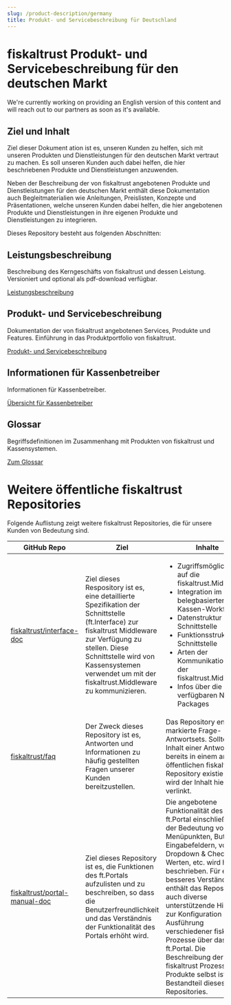```yaml
---
slug: /product-description/germany
title: Produkt- und Servicebeschreibung für Deutschland
---
```


# fiskaltrust Produkt- und Servicebeschreibung für den deutschen Markt

<div class="alert alert--info" role="alert">We're currently working on providing an English version of this content and will reach out to our partners as soon as it's available.</div>

## Ziel und Inhalt

Ziel dieser Dokument  ation ist es, unseren Kunden zu helfen, sich mit unseren Produkten und Dienstleistungen für den deutschen Markt vertraut zu machen. Es soll unseren Kunden auch dabei helfen, die hier beschriebenen Produkte und Dienstleistungen anzuwenden. 

Neben der Beschreibung der von fiskaltrust angebotenen Produkte und Dienstleistungen für den deutschen Markt enthält diese Dokumentation auch Begleitmaterialien wie Anleitungen, Preislisten, Konzepte und Präsentationen, welche unseren Kunden dabei helfen, die hier angebotenen Produkte und Dienstleistungen in ihre eigenen Produkte und Dienstleistungen zu integrieren.

Dieses Repository besteht aus folgenden Abschnitten:

## Leistungsbeschreibung

Beschreibung des Kerngeschäfts von fiskaltrust und dessen Leistung. Versioniert und optional als pdf-download verfügbar.

[Leistungsbeschreibung](leistungsbeschreibung/README.md)

## Produkt- und Servicebeschreibung

Dokumentation der von fiskaltrust angebotenen Services, Produkte und Features. Einführung in das Produktportfolio von fiskaltrust.

[Produkt- und Servicebeschreibung](product-service-description/README.md) 

## Informationen für Kassenbetreiber

Informationen für Kassenbetreiber.

[Übersicht für Kassenbetreiber](for-posoperators/README.md)

## Glossar

Begriffsdefinitionen im Zusammenhang mit Produkten von fiskaltrust und Kassensystemen.

[Zum Glossar](glossar/README.md)



# Weitere öffentliche fiskaltrust Repositories

Folgende Auflistung zeigt weitere fiskaltrust Repositories, die für unsere Kunden von Bedeutung sind. 

| **GitHub Repo**            | **Ziel** | **Inhalte** |
|-------------------|----------|------------|
|[fiskaltrust/interface-doc](https://github.com/fiskaltrust/interface-doc)| Ziel dieses Respository ist es, eine detaillierte Spezifikation der Schnittstelle (ft.Interface) zur fiskaltrust Middleware zur Verfügung zu stellen. Diese Schnittstelle wird von Kassensystemen verwendet um mit der fiskaltrust.Middleware zu kommunizieren.| <ul><li>Zugriffsmöglichkeiten auf die fiskaltrust.Middleware</li><li>Integration im belegbasierten Kassen-Workflow</li><li>Datenstruktur der Schnittstelle</li><li>Funktionsstruktur der Schnittstelle</li><li>Arten der Kommunikation mit der fiskaltrust.Middleware</li><li>Infos über die verfügbaren Nugget Packages</li></ul>|
|[fiskaltrust/faq](https://github.com/fiskaltrust/faq)| Der Zweck dieses Repository ist es, Antworten und Informationen zu häufig gestellten Fragen unserer Kunden bereitzustellen.| Das Repository enthält markierte Frage- und Antwortsets. Sollte der Inhalt einer Antwort bereits in einem anderen öffentlichen fiskaltrust Repository existieren, so wird der Inhalt hier verlinkt.|
|[fiskaltrust/portal-manual-doc](https://github.com/fiskaltrust/portal-manual-doc)| Ziel dieses Repository ist es, die Funktionen des ft.Portals aufzulisten und zu beschreiben, so dass die Benutzerfreundlichkeit und das Verständnis der Funktionalität des Portals erhöht wird.| Die angebotene Funktionalität des ft.Portal einschließlich der Bedeutung von Menüpunkten, Buttons, Eingabefeldern, von Dropdown & Checkbox-Werten, etc. wird hier beschrieben. Für ein besseres Verständnis enthält das Repository auch diverse unterstützende Hinweise zur Konfiguration und Ausführung verschiedener fiskaltrust Prozesse über das ft.Portal. Die Beschreibung der fiskaltrust Prozesse und Produkte selbst ist nicht Bestandteil dieses Repositories. |
